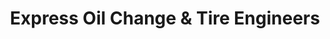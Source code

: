 ---
title: "Express Oil Change & Tire Engineers"
url: /lafayette/express-oil-change-und-tire-engineers/
shop: Reifen
---